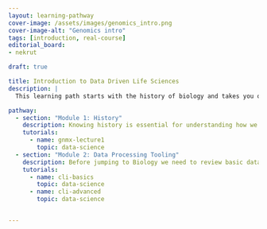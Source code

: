```yaml
---
layout: learning-pathway
cover-image: /assets/images/genomics_intro.png
cover-image-alt: "Genomics intro"
tags: [introduction, real-course]
editorial_board:
- nekrut

draft: true

title: Introduction to Data Driven Life Sciences
description: |
  This learning path starts with the history of biology and takes you on a journey through fundamental data analysis techniques and their applications.

pathway:
  - section: "Module 1: History"
    description: Knowing history is essential for understanding how we arrived to the current state of affairs in our field
    tutorials:
      - name: gnmx-lecture1
        topic: data-science
  - section: "Module 2: Data Processing Tooling"
    description: Before jumping to Biology we need to review basic data processing machinery
    tutorials:
      - name: cli-basics
        topic: data-science
      - name: cli-advanced
        topic: data-science


---
```

